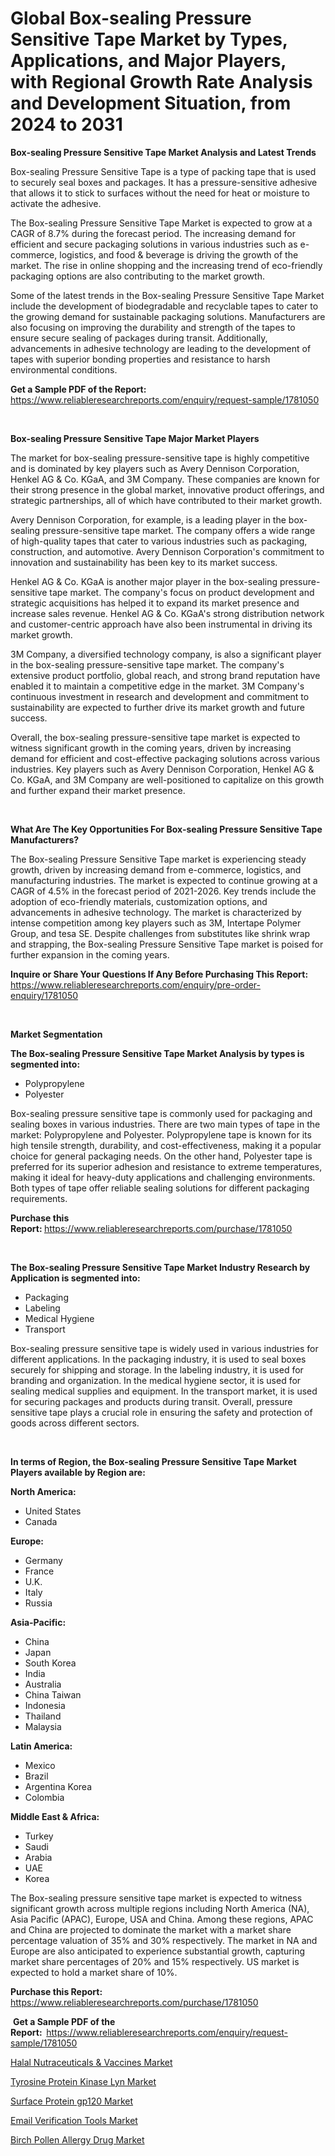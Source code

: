 <p><h1>Global Box-sealing Pressure Sensitive Tape Market by Types, Applications, and Major Players, with Regional Growth Rate Analysis and Development Situation, from 2024 to 2031</h1></p><p><strong>Box-sealing Pressure Sensitive Tape Market Analysis and Latest Trends</strong></p>
<p><p>Box-sealing Pressure Sensitive Tape is a type of packing tape that is used to securely seal boxes and packages. It has a pressure-sensitive adhesive that allows it to stick to surfaces without the need for heat or moisture to activate the adhesive.</p><p>The Box-sealing Pressure Sensitive Tape Market is expected to grow at a CAGR of 8.7% during the forecast period. The increasing demand for efficient and secure packaging solutions in various industries such as e-commerce, logistics, and food & beverage is driving the growth of the market. The rise in online shopping and the increasing trend of eco-friendly packaging options are also contributing to the market growth.</p><p>Some of the latest trends in the Box-sealing Pressure Sensitive Tape Market include the development of biodegradable and recyclable tapes to cater to the growing demand for sustainable packaging solutions. Manufacturers are also focusing on improving the durability and strength of the tapes to ensure secure sealing of packages during transit. Additionally, advancements in adhesive technology are leading to the development of tapes with superior bonding properties and resistance to harsh environmental conditions.</p></p>
<p><strong>Get a Sample PDF of the Report:&nbsp;</strong> <a href="https://www.reliableresearchreports.com/enquiry/request-sample/1781050">https://www.reliableresearchreports.com/enquiry/request-sample/1781050</a></p>
<p>&nbsp;</p>
<p><strong>Box-sealing Pressure Sensitive Tape Major Market Players</strong></p>
<p><p>The market for box-sealing pressure-sensitive tape is highly competitive and is dominated by key players such as Avery Dennison Corporation, Henkel AG & Co. KGaA, and 3M Company. These companies are known for their strong presence in the global market, innovative product offerings, and strategic partnerships, all of which have contributed to their market growth.</p><p>Avery Dennison Corporation, for example, is a leading player in the box-sealing pressure-sensitive tape market. The company offers a wide range of high-quality tapes that cater to various industries such as packaging, construction, and automotive. Avery Dennison Corporation's commitment to innovation and sustainability has been key to its market success.</p><p>Henkel AG & Co. KGaA is another major player in the box-sealing pressure-sensitive tape market. The company's focus on product development and strategic acquisitions has helped it to expand its market presence and increase sales revenue. Henkel AG & Co. KGaA's strong distribution network and customer-centric approach have also been instrumental in driving its market growth.</p><p>3M Company, a diversified technology company, is also a significant player in the box-sealing pressure-sensitive tape market. The company's extensive product portfolio, global reach, and strong brand reputation have enabled it to maintain a competitive edge in the market. 3M Company's continuous investment in research and development and commitment to sustainability are expected to further drive its market growth and future success.</p><p>Overall, the box-sealing pressure-sensitive tape market is expected to witness significant growth in the coming years, driven by increasing demand for efficient and cost-effective packaging solutions across various industries. Key players such as Avery Dennison Corporation, Henkel AG & Co. KGaA, and 3M Company are well-positioned to capitalize on this growth and further expand their market presence.</p></p>
<p>&nbsp;</p>
<p><strong>What Are The Key Opportunities For Box-sealing Pressure Sensitive Tape Manufacturers?</strong></p>
<p><p>The Box-sealing Pressure Sensitive Tape market is experiencing steady growth, driven by increasing demand from e-commerce, logistics, and manufacturing industries. The market is expected to continue growing at a CAGR of 4.5% in the forecast period of 2021-2026. Key trends include the adoption of eco-friendly materials, customization options, and advancements in adhesive technology. The market is characterized by intense competition among key players such as 3M, Intertape Polymer Group, and tesa SE. Despite challenges from substitutes like shrink wrap and strapping, the Box-sealing Pressure Sensitive Tape market is poised for further expansion in the coming years.</p></p>
<p><strong>Inquire or Share Your Questions If Any Before Purchasing This Report:</strong> <a href="https://www.reliableresearchreports.com/enquiry/pre-order-enquiry/1781050">https://www.reliableresearchreports.com/enquiry/pre-order-enquiry/1781050</a></p>
<p>&nbsp;</p>
<p><strong>Market Segmentation</strong></p>
<p><strong>The Box-sealing Pressure Sensitive Tape Market Analysis by types is segmented into:</strong></p>
<p><ul><li>Polypropylene</li><li>Polyester</li></ul></p>
<p><p>Box-sealing pressure sensitive tape is commonly used for packaging and sealing boxes in various industries. There are two main types of tape in the market: Polypropylene and Polyester. Polypropylene tape is known for its high tensile strength, durability, and cost-effectiveness, making it a popular choice for general packaging needs. On the other hand, Polyester tape is preferred for its superior adhesion and resistance to extreme temperatures, making it ideal for heavy-duty applications and challenging environments. Both types of tape offer reliable sealing solutions for different packaging requirements.</p></p>
<p><strong>Purchase this Report:&nbsp;</strong><a href="https://www.reliableresearchreports.com/purchase/1781050">https://www.reliableresearchreports.com/purchase/1781050</a></p>
<p>&nbsp;</p>
<p><strong>The Box-sealing Pressure Sensitive Tape Market Industry Research by Application is segmented into:</strong></p>
<p><ul><li>Packaging</li><li>Labeling</li><li>Medical Hygiene</li><li>Transport</li></ul></p>
<p><p>Box-sealing pressure sensitive tape is widely used in various industries for different applications. In the packaging industry, it is used to seal boxes securely for shipping and storage. In the labeling industry, it is used for branding and organization. In the medical hygiene sector, it is used for sealing medical supplies and equipment. In the transport market, it is used for securing packages and products during transit. Overall, pressure sensitive tape plays a crucial role in ensuring the safety and protection of goods across different sectors.</p></p>
<p>&nbsp;</p>
<p><strong>In terms of Region, the Box-sealing Pressure Sensitive Tape Market Players available by Region are:</strong></p>
<p>
    <p> <strong> North America: </strong>
        <ul>
            <li>United States</li>
            <li>Canada</li>
        </ul>
        </p> 
    <p> <strong> Europe: </strong>
        <ul>
            <li>Germany</li>
            <li>France</li>
            <li>U.K.</li>
            <li>Italy</li>
            <li>Russia</li>
        </ul>
        </p> 
    <p> <strong> Asia-Pacific: </strong>
        <ul>
            <li>China</li>
            <li>Japan</li>
            <li>South Korea</li>
            <li>India</li>
            <li>Australia</li>
            <li>China Taiwan</li>
            <li>Indonesia</li>
            <li>Thailand</li>
            <li>Malaysia</li>
        </ul>
        </p> 
    <p> <strong> Latin America: </strong>
        <ul>
            <li>Mexico</li>
            <li>Brazil</li>
            <li>Argentina Korea</li>
            <li>Colombia</li>
        </ul>
        </p> 
    <p> <strong> Middle East & Africa: </strong>
        <ul>
            <li>Turkey</li>
            <li>Saudi</li>
            <li>Arabia</li>
            <li>UAE</li>
            <li>Korea</li>
        </ul>
    </p>
    </p>
<p><p>The Box-sealing pressure sensitive tape market is expected to witness significant growth across multiple regions including North America (NA), Asia Pacific (APAC), Europe, USA and China. Among these regions, APAC and China are projected to dominate the market with a market share percentage valuation of 35% and 30% respectively. The market in NA and Europe are also anticipated to experience substantial growth, capturing market share percentages of 20% and 15% respectively. US market is expected to hold a market share of 10%.</p></p>
<p><strong>Purchase this Report: </strong><a href="https://www.reliableresearchreports.com/purchase/1781050">https://www.reliableresearchreports.com/purchase/1781050</a></p>
<p>&nbsp;<strong>Get a Sample PDF of the Report:&nbsp;&nbsp;</strong><a href="https://www.reliableresearchreports.com/enquiry/request-sample/1781050">https://www.reliableresearchreports.com/enquiry/request-sample/1781050</a></p>
<p><strong></strong></p>
<p><p><a href="https://medium.com/@anndavis1924/analyzing-halal-nutraceuticals-amp-vaccines-market-global-industry-perspective-and-forecast-e1642d5913d6">Halal Nutraceuticals & Vaccines Market</a></p><p><a href="https://medium.com/@jackytorphy/tyrosine-protein-kinase-lyn-market-insight-market-trends-growth-forecasted-from-2024-to-2031-da6a671c2bdc">Tyrosine Protein Kinase Lyn Market</a></p><p><a href="https://medium.com/@klebogdani/surface-protein-gp120-market-insight-market-trends-growth-forecasted-from-2024-to-2031-e73df7c04d0f">Surface Protein gp120 Market</a></p><p><a href="https://medium.com/@josepayne1985/email-verification-tools-market-outlook-industry-overview-and-forecast-2024-to-2031-d19d6c098bea">Email Verification Tools Market</a></p><p><a href="https://medium.com/@gloriariley1968/birch-pollen-allergy-drug-market-comprehensive-assessment-by-type-application-and-geography-e65e38be9b16">Birch Pollen Allergy Drug Market</a></p></p>